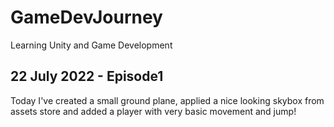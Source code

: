 # GameDevJourney
Learning Unity and Game Development

## 22 July 2022 - Episode1
Today I've created a small ground plane, applied a nice looking skybox from assets store and added a player with very basic movement and jump!
